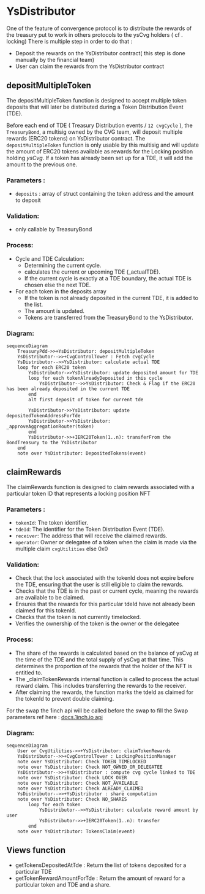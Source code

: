 # YsDistributor

One of the feature of convergence protocol is to distribute the rewards of the treasury put to work in others protocols
to the ysCvg holders ( cf . locking)
There is multiple step in order to do that :

- Deposit the rewards on the YsDistributor contract( this step is done manually by the financial team)
- User can claim the rewards from the YsDistributor contract

## depositMultipleToken

The depositMultipleToken function is designed to accept multiple token deposits that will later be distributed during a Token Distribution Event (TDE).

Before each end of TDE ( Treasury Distribution events / `12 cvgCycle` ), the `TreasuryBond`, a multisig owned by the CVG team, will deposit multiple rewards (ERC20 tokens) on YsDistributor contract.
The `depositMultipleToken` function is only usable by this multisig and will update the amount of ERC20 tokens available as rewards for the Locking position holding _ysCvg_.
If a token has already been set up for a TDE, it will add the amount to the previous one.

### **Parameters :**

- `deposits` : array of struct containing the token address and the amount to deposit

### **Validation:**

- only callable by TreasuryBond

### **Process:**

- Cycle and TDE Calculation:
  - Determining the current cycle.
  - calculates the current or upcoming TDE (\_actualTDE).
  - If the current cycle is exactly at a TDE boundary, the actual TDE is chosen else the next TDE.
- For each token in the deposits array
  - If the token is not already deposited in the current TDE, it is added to the list.
  - The amount is updated.
  - Tokens are transferred from the TreasuryBond to the YsDistributor.

### **Diagram:**

```mermaid
sequenceDiagram
    TreasuryPdd->>+YsDistributor: depositMultipleToken
    YsDistributor-->>+CvgControlTower : Fetch cvgCycle
    YsDistributor-->>YsDistributor: calculate actual TDE
    loop for each ERC20 token
        YsDistributor->>YsDistributor: update deposited amount for TDE
        loop for each tokenAlreadyDeposited in this cycle
            YsDistributor-->>YsDistributor: Check & Flag if the ERC20 has been already deposited in the current TDE
        end
        alt first deposit of token for current tde

        YsDistributor->>YsDistributor: update depositedTokenAddressForTde
        YsDistributor->>YsDistributor: _approveAggregationRouter(token)
        end
        YsDistributor->>+IERC20Token(1..n): transferFrom the BondTreasury to the YsDistributor
    end
    note over YsDistributor: DepositedTokens(event)
```

## claimRewards

The claimRewards function is designed to claim rewards associated with a particular token ID that represents a locking position NFT

### **Parameters :**

- `tokenId`: The token identifier.
- `tdeId`: The identifier for the Token Distribution Event (TDE).
- `receiver`: The address that will receive the claimed rewards.
- `operator`: Owner or delegatee of a token when the claim is made via the multiple claim `cvgUtilities` else 0x0

### **Validation:**

- Check that the lock associated with the tokenId does not expire before the TDE, ensuring that the user is still eligible to claim the rewards.
- Checks that the TDE is in the past or current cycle, meaning the rewards are available to be claimed.
- Ensures that the rewards for this particular tdeId have not already been claimed for this tokenId.
- Checks that the token is not currently timelocked.
- Verifies the ownership of the token is the owner or the delegatee

### **Process:**

- The share of the rewards is calculated based on the balance of ysCvg at the time of the TDE and the total supply of ysCvg at that time. This determines the proportion of the rewards that the holder of the NFT is entitled to.
- The \_claimTokenRewards internal function is called to process the actual reward claim. This includes transferring the rewards to the receiver.
- After claiming the rewards, the function marks the tdeId as claimed for the tokenId to prevent double claiming.

For the swap the 1inch api will be called before the swap to fill the Swap parameters
ref here : [docs.1inch.io api](https://docs.1inch.io/docs/aggregation-protocol/api/swagger/)

### **Diagram:**

```mermaid
sequenceDiagram
    User or CvgUtilities->>+YsDistributor: claimTokenRewards
    YsDistributor-->>+CvgControlTower : LockingPositionManager
    note over YsDistributor: Check TOKEN_TIMELOCKED
    note over YsDistributor: Check NOT_OWNED_OR_DELEGATEE
    YsDistributor-->>+YsDistributor : compute cvg cycle linked to TDE
    note over YsDistributor: Check LOCK_OVER
    note over YsDistributor: Check NOT_AVAILABLE
    note over YsDistributor: Check ALREADY_CLAIMED
    YsDistributor-->>+YsDistributor : share computation
    note over YsDistributor: Check NO_SHARES
        loop for each token
            YsDistributor-->>YsDistributor: calculate reward amount by user
            YsDistributor->>+IERC20Token(1..n): transfer
        end
    note over YsDistributor: TokensClaim(event)
```

## Views function

- getTokensDepositedAtTde : Return the list of tokens deposited for a particular TDE
- getTokenRewardAmountForTde : Return the amount of reward for a particular token and TDE and a share.
